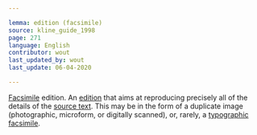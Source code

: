 ```yaml
---

lemma: edition (facsimile)
source: kline_guide_1998
page: 271
language: English
contributor: wout
last_updated_by: wout
last_update: 06-04-2020

---
```


[Facsimile](facsimile.html) edition. An [edition](editionScholarly.html) that aims at reproducing precisely all of the details of the [source text](textSource.html). This may be in the form of a duplicate image (photographic, microform, or digitally scanned), or, rarely, a [typographic facsimile](facsimileTypographic.html).
